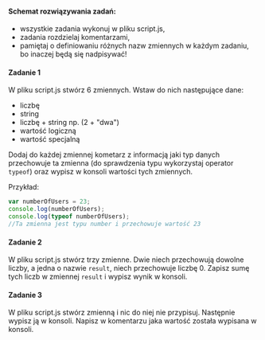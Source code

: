 
#### Schemat rozwiązywania zadań:

* wszystkie zadania wykonuj w pliku script.js,
* zadania rozdzielaj komentarzami,
* pamiętaj o definiowaniu różnych nazw zmiennych w każdym zadaniu, bo inaczej będą się nadpisywać!


#### Zadanie 1
W pliku script.js stwórz 6 zmiennych. Wstaw do nich następujące dane:

* liczbę
* string
* liczbę + string np. (2 + "dwa")
* wartość logiczną
* wartość specjalną

Dodaj do każdej zmiennej kometarz z informacją jaki typ danych przechowuje ta zmienna (do sprawdzenia
 typu wykorzystaj operator ```typeof```) oraz wypisz w konsoli wartości tych zmiennych.


Przykład:
```JavaScript
var numberOfUsers = 23;
console.log(numberOfUsers);
console.log(typeof numberOfUsers);
//Ta zmienna jest typu number i przechowuje wartość 23
```

#### Zadanie 2
W pliku script.js stwórz trzy zmienne. Dwie niech przechowują dowolne liczby, a jedna o nazwie
 ```result```, niech przechowuje liczbę 0.
Zapisz sumę tych liczb w zmiennej ```result``` i wypisz wynik w konsoli.


#### Zadanie 3
W pliku script.js stwórz zmienną i nic do niej nie przypisuj. Następnie wypisz ją w konsoli. 
Napisz w komentarzu jaka wartość została wypisana w konsoli.
